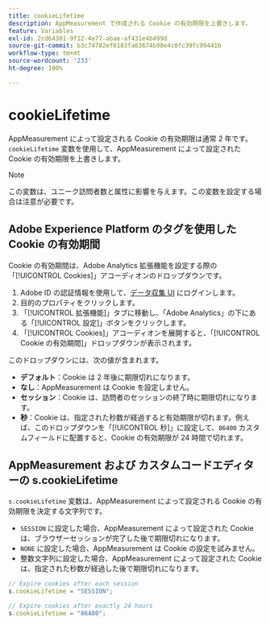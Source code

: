 ```yaml
---
title: cookieLifetime
description: AppMeasurement で作成される Cookie の有効期限を上書きします。
feature: Variables
exl-id: 2cd64301-9f12-4e77-abae-af431e4b499d
source-git-commit: b3c74782ef6183fa63674b98e4c0fc39fc09441b
workflow-type: tm+mt
source-wordcount: '233'
ht-degree: 100%

---
```


# cookieLifetime

AppMeasurement によって設定される Cookie の有効期限は通常 2 年です。`cookieLifetime` 変数を使用して、AppMeasurement によって設定された Cookie の有効期限を上書きします。

>[!NOTE]
>
> この変数は、ユニーク訪問者数と属性に影響を与えます。この変数を設定する場合は注意が必要です。

## Adobe Experience Platform のタグを使用した Cookie の有効期間

Cookie の有効期間は、Adobe Analytics 拡張機能を設定する際の「[!UICONTROL Cookies]」アコーディオンのドロップダウンです。

1. Adobe ID の認証情報を使用して、[データ収集 UI](https://experience.adobe.com/data-collection) にログインします。
1. 目的のプロパティをクリックします。
1. 「[!UICONTROL 拡張機能]」タブに移動し、「Adobe Analytics」の下にある「[!UICONTROL 設定]」ボタンをクリックします。
1. 「[!UICONTROL Cookies]」アコーディオンを展開すると、「[!UICONTROL Cookie の有効期間]」ドロップダウンが表示されます。

このドロップダウンには、次の値が含まれます。

* **デフォルト**：Cookie は 2 年後に期限切れになります。
* **なし**：AppMeasurement は Cookie を設定しません。
* **セッション**：Cookie は、訪問者のセッションの終了時に期限切れになります。
* **秒**：Cookie は、指定された秒数が経過すると有効期限が切れます。例えば、このドロップダウンを「[!UICONTROL 秒]」に設定して、`86400` カスタムフィールドに配置すると、Cookie の有効期限が 24 時間で切れます。

## AppMeasurement および カスタムコードエディターの s.cookieLifetime

`s.cookieLifetime` 変数は、AppMeasurement によって設定される Cookie の有効期限を決定する文字列です。

* `SESSION` に設定した場合、AppMeasurement によって設定された Cookie は、ブラウザーセッションが完了した後で期限切れになります。
* `NONE` に設定した場合、AppMeasurement は Cookie の設定を試みません。
* 整数文字列に設定した場合、AppMeasurement によって設定された Cookie は、指定された秒数が経過した後で期限切れになります。

```js
// Expire cookies after each session
s.cookieLifetime = "SESSION";

// Expire cookies after exactly 24 hours
s.cookieLifetime = "86400";
```
